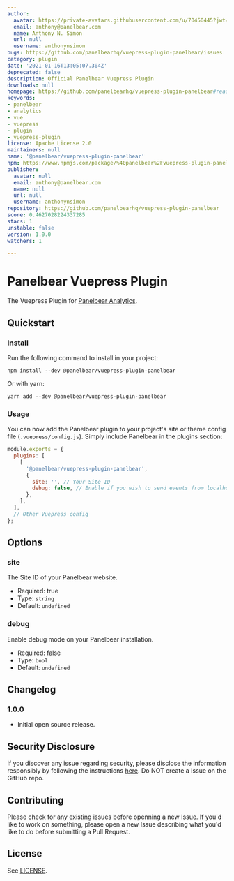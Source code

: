 ```yaml
---
author:
  avatar: https://private-avatars.githubusercontent.com/u/70450445?jwt=eyJhbGciOiJIUzI1NiIsInR5cCI6IkpXVCJ9.eyJpc3MiOiJnaXRodWIuY29tIiwiYXVkIjoicmF3LmdpdGh1YnVzZXJjb250ZW50LmNvbSIsImtleSI6ImtleTEiLCJleHAiOjE3MzQ2NzIwMDAsIm5iZiI6MTczNDY3MDgwMCwicGF0aCI6Ii91LzcwNDUwNDQ1In0.9JhY3UchLOqOyliz7f6pQNdgGMIVwfLMNrYBLPUVuYU&v=4
  email: anthony@panelbear.com
  name: Anthony N. Simon
  url: null
  username: anthonynsimon
bugs: https://github.com/panelbearhq/vuepress-plugin-panelbear/issues
category: plugin
date: '2021-01-16T13:05:07.304Z'
deprecated: false
description: Official Panelbear Vuepress Plugin
downloads: null
homepage: https://github.com/panelbearhq/vuepress-plugin-panelbear#readme
keywords:
- panelbear
- analytics
- vue
- vuepress
- plugin
- vuepress-plugin
license: Apache License 2.0
maintainers: null
name: '@panelbear/vuepress-plugin-panelbear'
npm: https://www.npmjs.com/package/%40panelbear%2Fvuepress-plugin-panelbear
publisher:
  avatar: null
  email: anthony@panelbear.com
  name: null
  url: null
  username: anthonynsimon
repository: https://github.com/panelbearhq/vuepress-plugin-panelbear
score: 0.4627028224337285
stars: 1
unstable: false
version: 1.0.0
watchers: 1

---
```


# Panelbear Vuepress Plugin

The Vuepress Plugin for [Panelbear Analytics](https://panelbear.com).

## Quickstart

### Install

Run the following command to install in your project:

```
npm install --dev @panelbear/vuepress-plugin-panelbear
```

Or with yarn:

```
yarn add --dev @panelbear/vuepress-plugin-panelbear
```

### Usage

You can now add the Panelbear plugin to your project's site or theme config file (`.vuepress/config.js`). Simply include Panelbear in the plugins section:

```javascript
module.exports = {
  plugins: [
    [
      '@panelbear/vuepress-plugin-panelbear',
      {
        site: '', // Your Site ID
        debug: false, // Enable if you wish to send events from localhost / log to console
      },
    ],
  ],
  // Other Vuepress config
};
```

## Options

### site

The Site ID of your Panelbear website.

- Required: true
- Type: `string`
- Default: `undefined`

### debug

Enable debug mode on your Panelbear installation.

- Required: false
- Type: `bool`
- Default: `undefined`

## Changelog

### 1.0.0

- Initial open source release.

## Security Disclosure

If you discover any issue regarding security, please disclose the information responsibly by following the instructions [here](https://panelbear.com/security/). Do NOT create a Issue on the GitHub repo.

## Contributing

Please check for any existing issues before openning a new Issue. If you'd like to work on something, please open a new Issue describing what you'd like to do before submitting a Pull Request.

## License

See [LICENSE](https://github.com/panelbearhq/vuepress-plugin-panelbear/blob/master/LICENSE).
